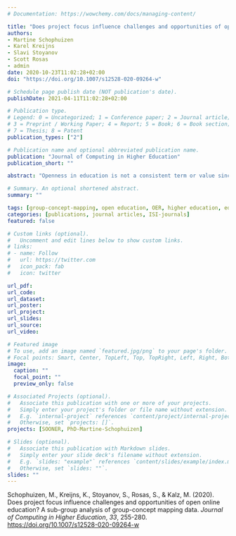 ```yaml
---
# Documentation: https://wowchemy.com/docs/managing-content/

title: "Does project focus influence challenges and opportunities of open online education? A sub‐group analysis of group‐concept mapping data"
authors:
- Martine Schophuizen
- Karel Kreijns
- Slavi Stoyanov
- Scott Rosas
- admin
date: 2020-10-23T11:02:28+02:00
doi: "https://doi.org/10.1007/s12528-020-09264-w"

# Schedule page publish date (NOT publication's date).
publishDate: 2021-04-11T11:02:28+02:00

# Publication type.
# Legend: 0 = Uncategorized; 1 = Conference paper; 2 = Journal article;
# 3 = Preprint / Working Paper; 4 = Report; 5 = Book; 6 = Book section;
# 7 = Thesis; 8 = Patent
publication_types: ["2"]

# Publication name and optional abbreviated publication name.
publication: "Journal of Computing in Higher Education"
publication_short: ""

abstract: "Openness in education is not a consistent term or value since “open” is used to describe various things and often means different things to different individu- als. In a research context, it is important to identify the many interpretation(s) and perspectives of openness being investigated, especially since the underlying ideas behind these different interpretations and contexts can yield different results. Not much empirical research on the implementation aspects of open education exists, especially comparing open educational resources (OER) and open online education (OOE). This empirical study addresses this gap, exploring identification and prior- itization of organizational challenges and opportunities of two subgroups of projects (i.e. OER focused or OOE focused) within various higher education institutions in The Netherlands. The main research question in this study is: Does the project char- acter (OER focus vs. OOE focus) of innovation projects lead to perceived differ- ences by actors involved in their implementation? Findings indicate that there are differences in conceptual as well as practical representation between the two groups. These findings imply that higher education institutions need to internally adapt to the needs of various manifestations of “openness” to be able to fully benefit from opportunities and overcome challenges."

# Summary. An optional shortened abstract.
summary: ""

tags: [group-concept-mapping, open education, OER, higher education, educational innovation, organizational research]
categories: [publications, journal articles, ISI-journals]
featured: false

# Custom links (optional).
#   Uncomment and edit lines below to show custom links.
# links:
# - name: Follow
#   url: https://twitter.com
#   icon_pack: fab
#   icon: twitter

url_pdf:
url_code:
url_dataset:
url_poster:
url_project:
url_slides:
url_source:
url_video:

# Featured image
# To use, add an image named `featured.jpg/png` to your page's folder. 
# Focal points: Smart, Center, TopLeft, Top, TopRight, Left, Right, BottomLeft, Bottom, BottomRight.
image:
  caption: ""
  focal_point: ""
  preview_only: false

# Associated Projects (optional).
#   Associate this publication with one or more of your projects.
#   Simply enter your project's folder or file name without extension.
#   E.g. `internal-project` references `content/project/internal-project/index.md`.
#   Otherwise, set `projects: []`.
projects: [SOONER, PhD-Martine-Schophuizen]

# Slides (optional).
#   Associate this publication with Markdown slides.
#   Simply enter your slide deck's filename without extension.
#   E.g. `slides: "example"` references `content/slides/example/index.md`.
#   Otherwise, set `slides: ""`.
slides: ""
---
```


Schophuizen, M., Kreijns, K., Stoyanov, S., Rosas, S., & Kalz, M. (2020). Does project focus influence challenges and opportunities of open online education? A sub-group analysis of group-concept mapping data. *Journal of Computing in Higher Education*, *33*, 255-280. https://doi.org/10.1007/s12528-020-09264-w